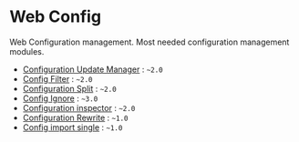 # Web Config

Web Configuration management. Most needed configuration management modules.

* [Configuration Update Manager](https://www.drupal.org/project/config_update) : `~2.0`
* [Config Filter](https://www.drupal.org/project/config_filter) : `~2.0`
* [Configuration Split](https://www.drupal.org/project/config_split) : `~2.0`
* [Config Ignore](https://www.drupal.org/project/config_ignore) : `~3.0`
* [Configuration inspector](https://www.drupal.org/project/config_inspector) : `~2.0`
* [Configuration Rewrite](https://www.drupal.org/project/config_rewrite) : `~1.0`
* [Config import single](https://www.drupal.org/project/config_import_single) : `~1.0`
